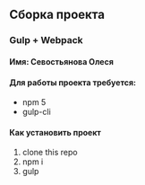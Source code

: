 ## Сборка проекта
### Gulp + Webpack

#### Имя: Севостьянова Олеся

#### Для работы проекта требуется:
* npm 5
* gulp-cli

#### Как установить проект
1. clone this repo
2. npm i
3. gulp
